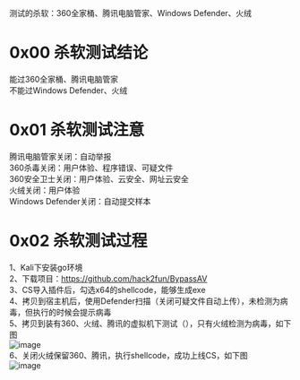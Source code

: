测试的杀软：360全家桶、腾讯电脑管家、Windows Defender、火绒
# 0x00 杀软测试结论
能过360全家桶、腾讯电脑管家  
不能过Windows Defender、火绒  
# 0x01 杀软测试注意
腾讯电脑管家关闭：自动举报  
360杀毒关闭：用户体验、程序错误、可疑文件  
360安全卫士关闭：用户体验、云安全、网址云安全  
火绒关闭：用户体验  
Windows Defender关闭：自动提交样本  
# 0x02 杀软测试过程
1、Kali下安装go环境  
2、下载项目：https://github.com/hack2fun/BypassAV  
3、CS导入插件后，勾选x64的shellcode，能够生成exe  
4、拷贝到宿主机后，使用Defender扫描（关闭可疑文件自动上传），未检测为病毒，但执行的时候会提示病毒  
5、拷贝到装有360、火绒、腾讯的虚拟机下测试（），只有火绒检测为病毒，如下图  
![image](./pic/1.png)  
6、关闭火绒保留360、腾讯，执行shellcode，成功上线CS，如下图  
![image](./pic/2.png)  
